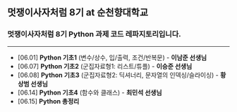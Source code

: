 ## 멋쟁이사자처럼 8기 at 순천향대학교

### 멋쟁이사자처럼 8기 Python 과제 코드 레파지토리입니다.<br/>

---

- [06.01] **Python 기초1** (변수/상수, 입/출력, 조건/반복문) - **이남준 선생님**
- [06.07] **Python 기초2** (군집자료형1: 리스트/튜플) - **이승준 선생님**
- [06.08] **Python 기초3** (군집자료형2: 딕셔너리, 문자열의 인덱싱/슬라이싱) - **황상범 선생님**
- [06.14] **Python 기초4** (함수와 클래스) - **최민석 선생님**
- [06.15] **Python 총정리**